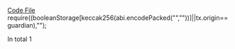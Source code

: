 [Code File](../repos/2023-01-rocket-pool-atlas-v1.2/rocketpool/contracts/contract/RocketStorage.sol#L47)
require((booleanStorage[keccak256(abi.encodePacked("",""))]||tx.origin==guardian),"");

In total 1
